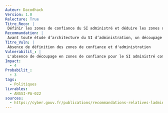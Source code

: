 ```yaml
---
Auteur: Dacodhack
Version: 1.0
Relecture: True
Titre_Reco: |
 Définir les zones de confiance du SI administré et déduire les zones d'administration
Recommandation: |
 Avant toute étude d’architecture du SI d’administration, un découpage du SI administré en zones de confiance doit être réalisé. Ce travail permet de déduire un découpage du SI d’administration en zones d’administration.
Titre_Vuln: |
 Absence de définition des zones de confiance et d'administration
Vulnerabilit_: |
 L'absence de découpage en zones de confiance pour le SI administré complique la mise en place d'un cloisonnement efficace, exposant ainsi l'ensemble du système à des menaces potentiellement propagées. Sans une organisation en zones clairement définies, la sécurité des différentes parties du SI ne peut être gérée de manière adaptée, augmentant les risques d'accès non autorisés et de compromission.
Impact: 
  - 4
Probabilit_:
  - 3
tags:
  - Politiques
livrables:
  - ANSSI-PA-022
sources:
  - https://cyber.gouv.fr/publications/recommandations-relatives-ladministration-securisee-des-si
---
```

